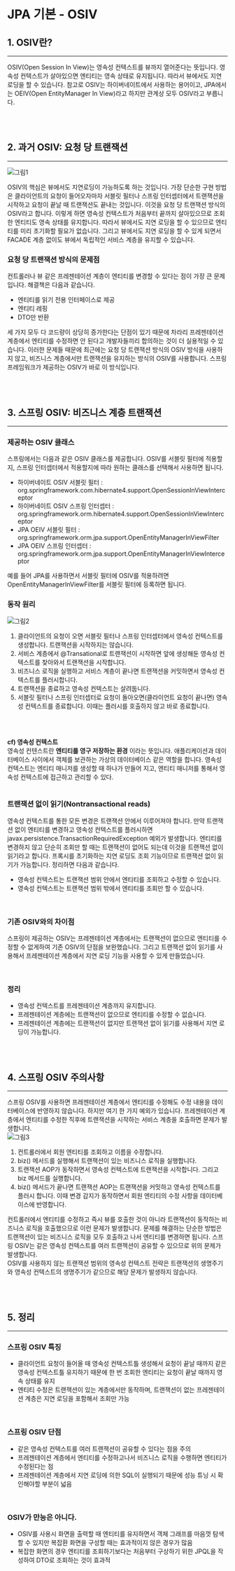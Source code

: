 # JPA 기본 - OSIV


## 1. OSIV란?
---
OSIV(Open Session In View)는 영속성 컨텍스트를 뷰까지 열어준다는 뜻입니다. 영속성 컨텍스트가 살아있으면 엔티티는 영속 상태로 유지됩니다. 따라서 뷰에서도 지연 로딩을 할 수 있습니다. 참고로 OSIV는 하이버네이트에서 사용하는 용어이고, JPA에서는 OEIV(Open EntityManager In View)라고 하지만 관계상 모두 OSIV라고 부릅니다.

<br><Br>

## 2. 과거 OSIV: 요청 당 트랜잭션
---
![그림1](https://github.com/backtony/blog-code/blob/master/jpa/img/12/11-1.PNG?raw=true)

OSIV의 핵심은 뷰에서도 지연로딩이 가능하도록 하는 것입니다. 가장 단순한 구현 방법은 클라이언트의 요청이 들어오자마자 서블릿 필터나 스프링 인터셉터에서 트랜잭션을 시작하고 요청이 끝날 때 트랜잭션도 끝내는 것입니다. 이것을 요청 당 트랜잭션 방식의 OSIV라고 합니다. 이렇게 하면 영속성 컨텍스트가 처음부터 끝까지 살아있으므로 조회한 엔티티도 영속 상태를 유지합니다. 따라서 뷰에서도 지연 로딩을 할 수 있으므로 엔티티를 미리 초기화할 필요가 없습니다. 그리고 뷰에서도 지연 로딩을 할 수 있게 되면서 FACADE 계층 없이도 뷰에서 독립적인 서비스 계층을 유지할 수 있습니다.
<br>

### 요청 당 트랜잭션 방식의 문제점
컨트롤러나 뷰 같은 프레젠테이션 계층이 엔티티를 변경할 수 있다는 점이 가장 큰 문제입니다. 해결책은 다음과 같습니다.
+ 엔티티를 읽기 전용 인터페이스로 제공
+ 엔티티 레핑
+ DTO만 반환

세 가지 모두 다 코드량이 상당히 증가한다는 단점이 있기 때문에 차라리 프레젠테이션 계층에서 엔티티를 수정하면 안 된다고 개발자들끼리 합의하는 것이 더 실용적일 수 있습니다. 이러한 문제들 때문에 최근에는 요청 당 트랜잭션 방식의 OSIV 방식을 사용하지 않고, 비즈니스 계층에서만 트랜잭션을 유지하는 방식의 OSIV를 사용합니다. 스프링 프레임워크가 제공하는 OSIV가 바로 이 방식입니다.

<br><br>


## 3. 스프링 OSIV: 비즈니스 계층 트랜잭션
---
### 제공하는 OSIV 클래스
스프링에서는 다음과 같은 OSIV 클래스를 제공합니다. OSIV를 서블릿 필터에 적용할지, 스프링 인터셉터에서 적용할지에 따라 원하는 클래스를 선택해서 사용하면 됩니다.
+ 하이버네이트 OSIV 서블릿 필터 : org.springframework.com.hibernate4.support.OpenSessionInViewInterceptor
+ 하이버네이트 OSIV 스프링 인터셉터 : org.springframework.orm.hibernate4.support.OpenSessionInViewInterceptor
+ JPA OEIV 서블릿 필터 : org.springframework.orm.jpa.support.OpenEntityManagerInViewFilter
+ JPA OEIV 스프링 인터셉터 : org.springframework.orm.jpa.support.OpenEntityManagerInViewInterceptor

예를 들어 JPA를 사용하면서 서블릿 필터에 OSIV를 적용하려면 OpenEntityManagerInViewFilter를 서블릿 필터에 등록하면 됩니다. 
<br>

### 동작 원리
![그림2](https://github.com/backtony/blog-code/blob/master/jpa/img/12/11-2.PNG?raw=true)

1. 클라이언트의 요청이 오면 서블릿 필터나 스프링 인터셉터에서 영속성 컨텍스트를 생성합니다. 트랜잭션을 시작하지는 않습니다.
2. 서비스 계층에서 @Transational로 트랜잭션이 시작하면 앞에 생성해둔 영속성 컨텍스트를 찾아와서 트랜잭션을 시작합니다.
3. 비즈니스 로직을 실행하고 서비스 계층이 끝나면 트랜잭션을 커밋하면서 영속성 컨텍스트를 플러시합니다.
4. 트랜잭션을 종료하고 영속성 컨텍스트는 살려둡니다.
5. 서블릿 필터나 스프링 인터셉터로 요청이 돌아오면(클라이언트 요청이 끝나면) 영속성 컨텍스트를 종료합니다. 이때는 플러시를 호출하지 않고 바로 종료합니다.

<Br><Br>

__cf) 영속성 컨텍스트__  
영속성 컨텐스트란 __엔티티를 영구 저장하는 환경__ 이라는 뜻입니다. 애플리케이션과 데이터베이스 사이에서 객체를 보관하는 가상의 데이터베이스 같은 역할을 합니다. 영속성 컨텍스트는 엔티티 매니저를 생성할 때 하나가 만들어 지고, 엔티티 매니저를 통해서 영속성 컨텍스트에 접근하고 관리할 수 있다.  
<br>

### 트랜잭션 없이 읽기(Nontransactional reads)
영속성 컨텍스트를 통한 모든 변경은 트랜잭션 안에서 이루어져야 합니다. 만약 트랜잭션 없이 엔티티를 변경하고 영속성 컨텍스트를 플러시하면 javax.persistence.TransactionRequiredException 예외가 발생합니다. 엔티티를 변경하지 않고 단순히 조회만 할 때는 트랜잭션이 없어도 되는데 이것을 트랜잭션 없이 읽기라고 합니다. 프록시를 초기화하는 지연 로딩도 조회 기능이므로 트랜잭션 없이 읽기가 가능합니다. 정리하면 다음과 같습니다.
+ 영속성 컨텍스트는 트랜잭션 범위 안에서 엔티티를 조회하고 수정할 수 있습니다.
+ 영속성 컨텍스트는 트랜잭션 범위 밖에서 엔티티를 조회만 할 수 있습니다.

<br>

### 기존 OSIV와의 차이점
스프링이 제공하는 OSIV는 프레젠테이션 계층에서는 트랜잭션이 없으므로 엔티티를 수정할 수 없게하여 기존 OSIV의 단점을 보완했습니다. 그리고 트랜잭션 없이 읽기를 사용해서 프레젠테이션 계층에서 지연 로딩 기능을 사용할 수 있게 만들었습니다.

<br>

### 정리
+ 영속성 컨텍스트를 프레젠테이션 계층까지 유지합니다.
+ 프레젠테이션 계층에는 트랜잭션이 없으므로 엔티티를 수정할 수 없습니다.
+ 프레젠테이션 계층에는 트랜잭션이 없지만 트랜잭션 없이 읽기를 사용해서 지연 로딩이 가능합니다.

<br><br>

## 4. 스프링 OSIV 주의사항
---
스프링 OSIV를 사용하면 프레젠테이션 계층에서 엔티티를 수정해도 수정 내용을 데이터베이스에 반영하지 않습니다. 하지만 여기 한 가지 예외가 있습니다. 프레젠테이션 계층에서 엔티티를 수정한 직후에 트랜잭션을 시작하는 서비스 계층을 호출하면 문제가 발생합니다.  
![그림3](https://github.com/backtony/blog-code/blob/master/jpa/img/12/11-3.PNG?raw=true)

1. 컨트롤러에서 회원 엔티티를 조회하고 이름을 수정합니다.
2. biz() 메서드를 실행해서 트랜잭션이 있는 비즈니스 로직을 실행합니다.
3. 트랜잭션 AOP가 동작하면서 영속성 컨텍스트에 트랜잭션을 시작합니다. 그리고 biz 메서드를 실행합니다.
4. biz() 메서드가 끝나면 트랜잭션 AOP는 트랜잭션을 커밋하고 영속성 컨텍스트를 플러시 합니다. 이때 변경 감지가 동작하면서 회원 엔티티의 수정 사항을 데이터베이스에 반영합니다.

컨트롤러에서 엔티티를 수정하고 즉시 뷰를 호출한 것이 아니라 트랜잭션이 동작하는 비즈니스 로직을 호출했으므로 이런 문제가 발생합니다. 문제를 해결하는 단순한 방법은 트랜잭션이 있는 비즈니스 로직을 모두 호출하고 나서 엔티티를 변경하면 됩니다. 스프링 OSIV는 같은 영속성 컨텍스트를 여러 트랜잭션이 공유할 수 있으므로 위의 문제가 발생합니다.  
OSIV를 사용하지 않는 트랜잭션 범위의 영속성 컨텍스트 전략은 트랜잭션의 생명주기와 영속성 컨텍스트의 생명주기가 같으므로 해당 문제가 발생하지 않습니다.

<br><br>

## 5. 정리
---
### 스프링 OSIV 특징
+ 클라이언트 요청이 들어올 때 영속성 컨텍스트틀 생성해서 요청이 끝날 때까지 같은 영속성 컨텍스트틀 유지하기 때문에 한 번 조회한 엔티티는 요청이 끝날 때까지 영속 상태를 유지
+ 엔티티 수정은 트랜잭션이 있는 계층에서만 동작하며, 트랜잭션이 없는 프레젠테이션 계층은 지연 로딩을 포함해서 조회만 가능

<br>

### 스프링 OSIV 단점
+ 같은 영속성 컨택스트를 여러 트랜잭션이 공유할 수 있다는 점을 주의
+ 프레젠테이션 계층에서 엔티티를 수정하고나서 비즈니스 로직을 수행하면 엔티티가 수정된다는 점
+ 프레젠테이션 계층에서 지연 로딩에 의한 SQL이 실행되기 때문에 성능 튜닝 시 확인해야할 부분이 넓음

<br>

### OSIV가 만능은 아니다.
+ OSIV를 사용시 화면을 출력할 때 엔티티를 유지하면서 객체 그래프를 마음껏 탐색할 수 있지만 복잡환 화면을 구성할 때는 효과적이지 않은 경우가 많음
+ 복잡한 화면의 경우 엔티티를 조회하기보다는 처음부터 구상하기 위한 JPQL을 작성하여 DTO로 조회하는 것이 효과적

